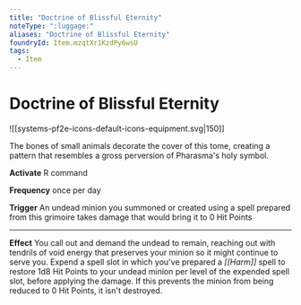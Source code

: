 ```yaml
---
title: "Doctrine of Blissful Eternity"
noteType: ":luggage:"
aliases: "Doctrine of Blissful Eternity"
foundryId: Item.mzqtXr1KzdPy6wsU
tags:
  - Item
---
```


# Doctrine of Blissful Eternity
![[systems-pf2e-icons-default-icons-equipment.svg|150]]

The bones of small animals decorate the cover of this tome, creating a pattern that resembles a gross perversion of Pharasma's holy symbol.

**Activate** R command

**Frequency** once per day

**Trigger** An undead minion you summoned or created using a spell prepared from this grimoire takes damage that would bring it to 0 Hit Points

* * *

**Effect** You call out and demand the undead to remain, reaching out with tendrils of void energy that preserves your minion so it might continue to serve you. Expend a spell slot in which you've prepared a _[[Harm]]_ spell to restore 1d8 Hit Points to your undead minion per level of the expended spell slot, before applying the damage. If this prevents the minion from being reduced to 0 Hit Points, it isn't destroyed.

